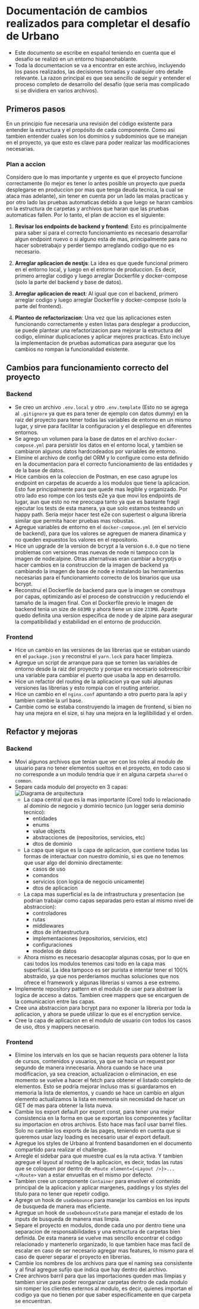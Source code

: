 # Documentación de cambios realizados para completar el desafío de Urbano

- Este documento se escribe en español teniendo en cuenta que el desafío se realizó en un entorno hispanohablante.
- Toda la documentacion se va a encontrar en este archivo, incluyendo los pasos realizados, las decisiones tomadas y cualquier otro detalle relevante. La razon principal es que sea sencillo de seguir y entender el proceso completo de desarrollo del desafío (que seria mas complicado si se dividiera en varios archivos).

## Primeros pasos

En un principio fue necesaria una revisión del código existente para entender la estructura y el propósito de cada componente. Como asi tambien entender cuales son los dominios y subdominios que se manejan en el proyecto, ya que esto es clave para poder realizar las modificaciones necesarias.

### Plan a accion

Considero que lo mas importante y urgente es que el proyecto funcione correctamente (lo mejor es tener lo antes posible un proyecto que pueda desplegarse en produccion por mas que tenga deuda tecnica, la cual se ataca mas adelante), sin tener en cuenta por un lado las malas practicas y por otro lado las pruebas automaticas debido a que luego se haran cambios en la estructura de carpetas y archivos que haran que las pruebas automaticas fallen. Por lo tanto, el plan de accion es el siguiente:

1. **Revisar los endpoints de backend y frontend**: Esto es principalmente para saber si para el correcto funcionamiento es necesario desarrollar algun endpoint nuevo o si alguno esta de mas, principalmente para no hacer sobretrabajo y perder tiempo arreglando codigo que no es necesario.

2. **Arreglar aplicacion de nestjs**: La idea es que quede funcional primero en el entorno local, y luego en el entorno de produccion. Es decir, primero arreglar codigo y luego arreglar Dockerfile y docker-compose (solo la parte del backend y base de datos).

3. **Arreglar aplicacion de react**: Al igual que con el backend, primero arreglar codigo y luego arreglar Dockerfile y docker-compose (solo la parte del frontend).

4. **Planteo de refactorizacion**: Una vez que las aplicaciones esten funcionando correctamente y esten listas para desplegar a produccion, se puede plantear una refactorizacion para mejorar la estructura del codigo, eliminar duplicaciones y aplicar mejores practicas. Esto incluye la implementacion de pruebas automaticas para asegurar que los cambios no rompan la funcionalidad existente.

## Cambios para funcionamiento correcto del proyecto

### Backend

- Se creo un archivo `.env.local` y otro `.env.template` (Esto no se agrega al `.gitignore` ya que es para tener de ejemplo con datos dummy) en la raiz del proyecto para tener todas las variables de entorno en un mismo lugar, y sirve para facilitar la configuracion y el despliegue en diferentes entornos.
- Se agrego un volumen para la base de datos en el archivo `docker-compose.yml` para persistir los datos en el entorno local, y tambien se cambiaron algunos datos hardcodeados por variables de entorno.
- Elimine el archivo de config del ORM y lo configure como esta definido en la documentacion para el correcto funcionamiento de las entidades y de la base de datos.
- Hice cambios en la coleccion de Postman, en ese caso agrupe los endpoint en carpetas de acuerdo a los modulos que tiene la aplicacion. Esto fue principalmente para que quede mas legible y organizado. Por otro lado eso rompe con los tests e2e ya que movi los endpoints de lugar, aun que esto no me preocupa tanto ya que es bastante fragil ejecutar los tests de esta manera, ya que solo estamos testeando un happy path. Seria mejor hacer test e2e con supertest o alguna libreria similar que permita hacer pruebas mas robustas.
- Agregue variables de entorno en el `docker-compose.yml` (en el servicio de backend), para que los valores se agreguen de manera dinamica y no queden expuestos los valores en el repositorio.
- Hice un upgrade de la version de bcrypt a la version `6.0.0` que no tiene problemas con versiones mas nuevas de node ni tampoco con la imagen de node:alpine. Otras alternativas eran cambiar a bcryptjs o hacer cambios en la construccion de la imagen de backend ya cambiando la imagen de base de node e instalando las herramientas necesarias para el funcionamiento correcto de los binarios que usa bcrypt.
- Reconstruí el Dockerfile de backend para que la imagen se construya por capas, optimizando así el proceso de construcción y reduciendo el tamaño de la imagen final. Con el Dockerfile previo le imagen de backend tenia un size de `603MB` y ahora tiene un size `233MB`. Aparte quedo definita una version especifica de node y de alpine para asegurar la compatibilidad y estabilidad en el entorno de producción.

### Frontend

- Hice un cambio en las versiones de las librerias que se estaban usando en el `package.json` y reconstrui el `yarn.lock` para hacer limpieza.
- Agregue un script de arranque para que se tomen las variables de entorno desde la raiz del proyecto y porque era necesario sobreescribir una variable para cambiar el puerto que usaba la app en desarrollo.
- Hice un refactor del routing de la aplicacion ya que subi algunas versiones las librerias y esto rompia con el routing anterior.
- Hice un cambio en el `nginx.conf` apuntando a otro puerto para la api y tambien cambie la url base.
- Cambie como se estaba construyendo la imagen de frontend, si bien no hay una mejora en el size, si hay una mejora en la legilibilidad y el orden.

## Refactor y mejoras

### Backend

- Movi algunos archivos que tenian que ver con los roles al modulo de usuario para no tener elementos sueltos en el proyecto, en todo caso si no corresponde a un modulo tendria que ir en alguna carpeta `shared` o `common`.
- Separe cada modulo del proyecto en 3 capas:
  ![Diagrama de arquitectura](docs/img/backend-architecture.png)
  - La capa central que es la mas importante (Core) todo lo relacionado al dominio de negocio y dominio tecnico (un logger seria dominio tecnico):
    - entidades
    - enums
    - value objects
    - abstracciones de (repositorios, servicios, etc)
    - dtos de dominio
  - La capa que sigue es la capa de aplicacion, que contiene todas las formas de interactuar con nuestro dominio, si es que no tenemos que usar algo del dominio directamente:
    - casos de uso
    - comandos
    - servicios (con logica de negocio unicamente)
    - dtos de aplicacion
  - La capa mas superficial es la de infrastructura y presentacion (se podrian trabajar como capas separadas pero estan al mismo nivel de abstraccion):
    - controladores
    - rutas
    - middlewares
    - dtos de infraestructura
    - implementaciones (repositorios, servicios, etc)
    - configuraciones
    - modelos de datos
  - Ahora mismo es necesario desacoplar algunas cosas, por lo que en casi todos los modulos tenemos casi todo en la capa mas superficial. La idea tampoco es ser purista e intentar tener el 100% abstraido, ya que nos perderiamos muchas soluciones que nos ofrece el framework y algunas librerias si vamos a ese extremo.
- Implemente repository pattern en el modulo de user para abstraer la logica de acceso a datos. Tambien cree mappers que se encarguen de la comunicacion entre las capas.
- Cree una abstraccion para bcrypt para no exponer la libreria por toda la aplicacion, y ahora se puede utilizar lo que es el encryption service.
- Cree la capa de aplicacion en el modulo de usuario con todos los casos de uso, dtos y mappers necesario.

### Frontend

- Elimine los intervals en los que se hacian requests para obtener la lista de cursos, contenidos y usuarios, ya que se hacia un request por segundo de manera innecesaria. Ahora cuando se hace una modificacion, ya sea creacion, actualizacion o eliminacion, en ese momento se vuelve a hacer el fetch para obtener el listado completo de elementos. Esto se podria mejorar incluso mas si guardaramos en memoria la lista de elementos, y cuando se hace un cambio en algun elemento actualizamos la lista en memoria sin necesidad de hacer un GET de mas para obtener la lista nueva.
- Cambie los export default por export const, para tener una mejor consistencia en la forma en que se exportan los componentes y facilitar su importacion en otros archivos. Esto hace mas facil usar barrel files. Solo no cambie los exports de las pages, teniendo en cuenta que si queremos usar lazy loading es necesario usar el export default.
- Agregue los styles de Urbano al frontend basandomen en el documento compartido para realizar el challenge.
- Arregle el sidebar para que muestre cual es la ruta activa. Y tambien agregue el layout al routing de la aplicacion, es decir, todas las rutas que se coloquen por dentro de `<Route element={<Layout />}>...</Route>` van a estar envueltas en el mismo por defecto.
- Tambien cree un componente `Container` para envolver el contenido principal de la aplicacion y aplicar margenes, paddings y los styles del titulo para no tener que repetir codigo.
- Agrege un hook de `useDebounce` para manejar los cambios en los inputs de busqueda de manera mas eficiente.
- Agregue un hook de `useDebounceState` para manejar el estado de los inputs de busqueda de manera mas limpia.
- Separe el proyecto en modulos, donde cada uno por dentro tiene una separacion de responsabilidades y una estructura de carpetas bien definida. De esta manera se vuelve mas sencillo encontrar el codigo relacionado y mantenerlo organizado, lo que tambien hace mas facil de escalar en caso de ser necesario agregar mas features, lo mismo para el caso de querer separar el proyecto en librerias.
- Cambie los nombres de los archivos para que el naming sea consistente y al final agregue sufijo que indica que hay dentro del archivo.
- Cree archivos barril para que las importaciones queden mas limpias y tambien sirve para poder reorganizar carpetas dentro de cada modulo sin romper los clientes externos al modulo, es decir, quienes importan el codigo ya que no tienen por que saber especificamente en que carpeta se encuentran.
